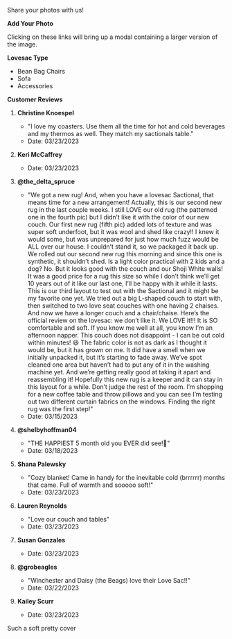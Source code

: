 Share your photos with us!

**Add Your Photo**

Clicking on these links will bring up a modal containing a larger version of the image.

**Lovesac Type**

- Bean Bag Chairs
- Sofa
- Accessories

**Customer Reviews**

1. **Christine Knoespel**
   - "I love my coasters. Use them all the time for hot and cold beverages and my thermos as well. They match my sactionals table."
   - Date: 03/23/2023

2. **Keri McCaffrey**
   - Date: 03/23/2023

3. **@the_delta_spruce**
   - "We got a new rug! And, when you have a lovesac Sactional, that means time for a new arrangement! Actually, this is our second new rug in the last couple weeks. I still LOVE our old rug (the patterned one in the fourth pic) but I didn’t like it with the color of our new couch. Our first new rug (fifth pic) added lots of texture and was super soft underfoot, but it was wool and shed like crazy!! I knew it would some, but was unprepared for just how much fuzz would be ALL over our house. I couldn’t stand it, so we packaged it back up. We rolled out our second new rug this morning and since this one is synthetic, it shouldn’t shed. Is a light color practical with 2 kids and a dog? No. But it looks good with the couch and our Shoji White walls! It was a good price for a rug this size so while I don’t think we’ll get 10 years out of it like our last one, I’ll be happy with it while it lasts. This is our third layout to test out with the Sactional and it might be my favorite one yet. We tried out a big L-shaped couch to start with, then switched to two love seat couches with one having 2 chaises. And now we have a longer couch and a chair/chaise. Here’s the official review on the lovesac: we don’t like it. We LOVE it!!! It is SO comfortable and soft. If you know me well at all, you know I’m an afternoon napper. This couch does not disappoint - I can be out cold within minutes! 😆 The fabric color is not as dark as I thought it would be, but it has grown on me. It did have a smell when we initially unpacked it, but it’s starting to fade away. We’ve spot cleaned one area but haven’t had to put any of it in the washing machine yet. And we’re getting really good at taking it apart and reassembling it! Hopefully this new rug is a keeper and it can stay in this layout for a while. Don’t judge the rest of the room. I’m shopping for a new coffee table and throw pillows and you can see I’m testing out two different curtain fabrics on the windows. Finding the right rug was the first step!"
   - Date: 03/15/2023

4. **@shelbyhoffman04**
   - "THE HAPPIEST 5 month old you EVER did see!🤍"
   - Date: 03/18/2023

5. **Shana Palewsky**
   - "Cozy blanket! Came in handy for the inevitable cold (brrrrrr) months that came. Full of warmth and sooooo soft!"
   - Date: 03/23/2023

6. **Lauren Reynolds**
   - "Love our couch and tables"
   - Date: 03/23/2023

7. **Susan Gonzales**
   - Date: 03/23/2023

8. **@grobeagles**
   - "Winchester and Daisy (the Beags) love their Love Sac!!"
   - Date: 03/22/2023

9. **Kailey Scurr**
   - Date: 03/23/2023

Such a soft pretty cover